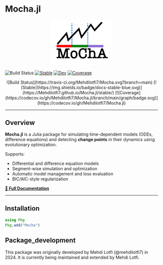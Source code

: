 # Mocha.jl

<p align="center">
<img src="images/mocha2.png" width="200" />
</p>

<p align="center">

   ![Build Status](https://travis-ci.org/Mehdilotfi7/Mocha.svg?branch=main)
   [![Stable](https://img.shields.io/badge/docs-stable-blue.svg)](https://Mehdilotfi7.github.io/Mocha.jl/stable/)
   [![Dev](https://img.shields.io/badge/docs-dev-blue.svg)](https://Mehdilotfi7.github.io/Mocha.jl/dev/)
   [![Coverage](https://codecov.io/gh/Mehdilotfi7/Mocha.jl/branch/main/graph/badge.svg)](https://codecov.io/gh/Mehdilotfi7/Mocha.jl)

</p>

<p align="center">
![Build Status](https://travis-ci.org/Mehdilotfi7/Mocha.svg?branch=main)
[![Stable](https://img.shields.io/badge/docs-stable-blue.svg)](https://Mehdilotfi7.github.io/Mocha.jl/stable/)
[![Coverage](https://codecov.io/gh/Mehdilotfi7/Mocha.jl/branch/main/graph/badge.svg)](https://codecov.io/gh/Mehdilotfi7/Mocha.jl)
</p>

---

## Overview

**Mocha.jl** is a Julia package for simulating time-dependent models (ODEs, difference equations) and detecting **change points** in their dynamics using evolutionary optimization.

Supports:
- Differential and difference equation models
- Segment-wise simulation and optimization
- Automatic model management and loss evaluation
- BIC/AIC-style regularization

 **[📘 Full Documentation](https://Mehdilotfi7.github.io/Mocha.jl/stable/)**

---

## Installation

```julia
using Pkg
Pkg.add("Mocha")
```
## Package_development
This package was originally developed by Mehdi Lotfi (@mehdilotfi7) in 2024. It is currently being maintained and extended by Mehdi Lotfi.
